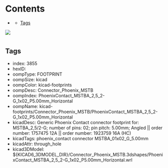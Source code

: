 



Contents
========

* [](#)
	* [Tags](#tags)
  
![][im]
# 

## Tags

- index: 3855
- hexID: 
- oompType: FOOTPRINT
- oompSize: kicad
- oompColor: kicad-footprints
- oompDesc: Connector_Phoenix_MSTB
- oompIndex: PhoenixContact_MSTBA_2,5_2-G_1x02_P5.00mm_Horizontal
- oompName: kicad-footprints/Connector_Phoenix_MSTB/PhoenixContact_MSTBA_2,5_2-G_1x02_P5.00mm_Horizontal
- kicadDesc: Generic Phoenix Contact connector footprint for: MSTBA_2,5/2-G; number of pins: 02; pin pitch: 5.00mm; Angled || order number: 1757475 12A || order number: 1923759 16A (HC)
- kicadTags: phoenix_contact connector MSTBA_01x02_G_5.00mm
- kicadAttr: through_hole
- kicad3DModel: ${KICAD6_3DMODEL_DIR}/Connector_Phoenix_MSTB.3dshapes/PhoenixContact_MSTBA_2,5_2-G_1x02_P5.00mm_Horizontal.wrl



[im]: image.png
